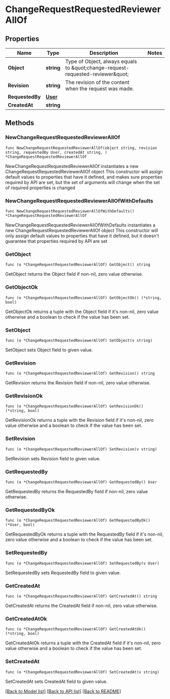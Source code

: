# ChangeRequestRequestedReviewerAllOf

## Properties

Name | Type | Description | Notes
------------ | ------------- | ------------- | -------------
**Object** | **string** | Type of Object, always equals to \&quot;change-request-requested-reviewer\&quot; | 
**Revision** | **string** | The revision of the content when the request was made. | 
**RequestedBy** | [**User**](User.md) |  | 
**CreatedAt** | **string** |  | 

## Methods

### NewChangeRequestRequestedReviewerAllOf

`func NewChangeRequestRequestedReviewerAllOf(object string, revision string, requestedBy User, createdAt string, ) *ChangeRequestRequestedReviewerAllOf`

NewChangeRequestRequestedReviewerAllOf instantiates a new ChangeRequestRequestedReviewerAllOf object
This constructor will assign default values to properties that have it defined,
and makes sure properties required by API are set, but the set of arguments
will change when the set of required properties is changed

### NewChangeRequestRequestedReviewerAllOfWithDefaults

`func NewChangeRequestRequestedReviewerAllOfWithDefaults() *ChangeRequestRequestedReviewerAllOf`

NewChangeRequestRequestedReviewerAllOfWithDefaults instantiates a new ChangeRequestRequestedReviewerAllOf object
This constructor will only assign default values to properties that have it defined,
but it doesn't guarantee that properties required by API are set

### GetObject

`func (o *ChangeRequestRequestedReviewerAllOf) GetObject() string`

GetObject returns the Object field if non-nil, zero value otherwise.

### GetObjectOk

`func (o *ChangeRequestRequestedReviewerAllOf) GetObjectOk() (*string, bool)`

GetObjectOk returns a tuple with the Object field if it's non-nil, zero value otherwise
and a boolean to check if the value has been set.

### SetObject

`func (o *ChangeRequestRequestedReviewerAllOf) SetObject(v string)`

SetObject sets Object field to given value.


### GetRevision

`func (o *ChangeRequestRequestedReviewerAllOf) GetRevision() string`

GetRevision returns the Revision field if non-nil, zero value otherwise.

### GetRevisionOk

`func (o *ChangeRequestRequestedReviewerAllOf) GetRevisionOk() (*string, bool)`

GetRevisionOk returns a tuple with the Revision field if it's non-nil, zero value otherwise
and a boolean to check if the value has been set.

### SetRevision

`func (o *ChangeRequestRequestedReviewerAllOf) SetRevision(v string)`

SetRevision sets Revision field to given value.


### GetRequestedBy

`func (o *ChangeRequestRequestedReviewerAllOf) GetRequestedBy() User`

GetRequestedBy returns the RequestedBy field if non-nil, zero value otherwise.

### GetRequestedByOk

`func (o *ChangeRequestRequestedReviewerAllOf) GetRequestedByOk() (*User, bool)`

GetRequestedByOk returns a tuple with the RequestedBy field if it's non-nil, zero value otherwise
and a boolean to check if the value has been set.

### SetRequestedBy

`func (o *ChangeRequestRequestedReviewerAllOf) SetRequestedBy(v User)`

SetRequestedBy sets RequestedBy field to given value.


### GetCreatedAt

`func (o *ChangeRequestRequestedReviewerAllOf) GetCreatedAt() string`

GetCreatedAt returns the CreatedAt field if non-nil, zero value otherwise.

### GetCreatedAtOk

`func (o *ChangeRequestRequestedReviewerAllOf) GetCreatedAtOk() (*string, bool)`

GetCreatedAtOk returns a tuple with the CreatedAt field if it's non-nil, zero value otherwise
and a boolean to check if the value has been set.

### SetCreatedAt

`func (o *ChangeRequestRequestedReviewerAllOf) SetCreatedAt(v string)`

SetCreatedAt sets CreatedAt field to given value.



[[Back to Model list]](../README.md#documentation-for-models) [[Back to API list]](../README.md#documentation-for-api-endpoints) [[Back to README]](../README.md)


